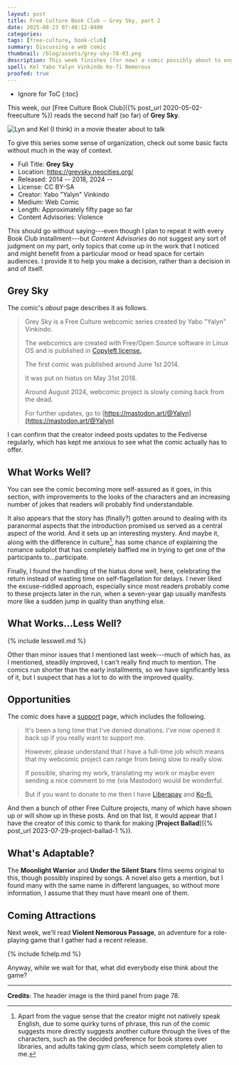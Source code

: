 ```yaml
---
layout: post
title: Free Culture Book Club — Grey Sky, part 2
date: 2025-08-23 07:40:12-0400
categories:
tags: [free-culture, book-club]
summary: Discussing a web comic
thumbnail: /blog/assets/grey-sky-78-03.png
description: This week finishes (for now) a comic possibly about to engage with its premise.
spell: Kel Yabo Yalyn Vinkindo Ko-fi Nemorous
proofed: true
---
```


* Ignore for ToC
{:toc}

This week, our [Free Culture Book Club]({% post_url 2020-05-02-freeculture %}) reads the second half (so far) of **Grey Sky**.

![Lyn and Kel (I think) in a movie theater about to talk](/blog/assets/grey-sky-78-03.png "I opted for this instead of the punchline after it")

To give this series some sense of organization, check out some basic facts without much in the way of context.

 * Full Title:  **Grey Sky**
 * Location:  <https://greysky.neocities.org/>
 * Released:  2014 -- 2018, 2024 --
 * License:  CC BY-SA
 * Creator:  Yabo "Yalyn" Vinkindo
 * Medium:  Web Comic
 * Length:  Approximately fifty page so far
 * Content Advisories:  Violence

This should go without saying---even though I plan to repeat it with every Book Club installment---but *Content Advisories* do not suggest any sort of judgment on my part, only topics that come up in the work that I noticed and might benefit from a particular mood or head space for certain audiences.  I provide it to help you make a decision, rather than a decision in and of itself.

## Grey Sky

The comic's *about* page describes it as follows.

> Grey Sky is a Free Culture webcomic series created by Yabo "Yalyn" Vinkindo.
>
> The webcomics are created with Free/Open Source software in Linux OS and is published in [Copyleft license.](https://greysky.neocities.org/copyleft)
>
> The first comic was published around June 1st 2014.
>
> It was put on hiatus on May 31st 2018.
>
> Around August 2024, webcomic project is slowly coming back from the dead.
>
> For further updates, go to [https://mastodon.art/@Yalyn](https://mastodon.art/@Yalyn)

I can confirm that the creator indeed posts updates to the Fediverse regularly, which has kept me anxious to see what the comic actually has to offer.

## What Works Well?

You can see the comic becoming more self-assured as it goes, in this section, with improvements to the looks of the characters and an increasing number of jokes that readers will probably find understandable.

It also appears that the story has (finally?) gotten around to dealing with its paranormal aspects that the introduction promised us served as a central aspect of the world.  And it sets up an interesting mystery.  And maybe it, along with the difference in culture[^1], has some chance of explaining the romance subplot that has completely baffled me in trying to get one of the participants to...participate.

[^1]:  Apart from the vague sense that the creator might not natively speak English, due to some quirky turns of phrase, this run of the comic suggests more directly suggests another culture through the lives of the characters, such as the decided preference for book stores over libraries, and adults taking gym class, which seem completely alien to me.

Finally, I found the handling of the hiatus done well, here, celebrating the return instead of wasting time on self-flagellation for delays.  I never liked the excuse-riddled approach, especially since most readers probably come to these projects later in the run, when a seven-year gap usually manifests more like a sudden jump in quality than anything else.

## What Works...Less Well?

{% include lesswell.md %}

Other than minor issues that I mentioned last week---much of which has, as I mentioned, steadily improved, I can't really find much to mention.  The comics run shorter than the early installments, so we have significantly less of it, but I suspect that has a lot to do with the improved quality.

## Opportunities

The comic does have a [support](https://greysky.neocities.org/support.html) page, which includes the following.

> It's been a long time that I've denied donations. I've now opened it back up if you really want to support me.
>
> However, please understand that I have a full-time job which means that my webcomic project can range from being slow to really slow.
>
> If possible, sharing my work, translating my work or maybe even sending a nice comment to me (via Mastodon) would be wonderful.
>
> But if you want to donate to me then I have [Liberapay](https://liberapay.com/Yalyn/) and [Ko-fi.](https://ko-fi.com/yalyn)

And then a bunch of other Free Culture projects, many of which have shown up or will show up in these posts.  And on that list, it would appear that I have the creator of this comic to thank for making [**Project Ballad**]({% post_url 2023-07-29-project-ballad-1 %}).

## What's Adaptable?

The **Moonlight Warrior** and **Under the Silent Stars** films seems original to this, though possibly inspired by songs.  A novel also gets a mention, but I found many with the same name in different languages, so without more information, I assume that they must have meant one of them.

## Coming Attractions

Next week, we'll read **Violent Nemorous Passage**, an adventure for a role-playing game that I gather had a recent release.

{% include fchelp.md %}

Anyway, while we wait for that, what did everybody else think about the game?

* * *

**Credits**:  The header image is the third panel from page 78.
